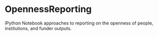 OpennessReporting
=================

IPython Notebook approaches to reporting on the openness of people, institutions, and funder outputs.
